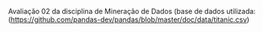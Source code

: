 Avaliação 02 da disciplina de Mineração de Dados (base de dados utilizada: (https://github.com/pandas-dev/pandas/blob/master/doc/data/titanic.csv)
